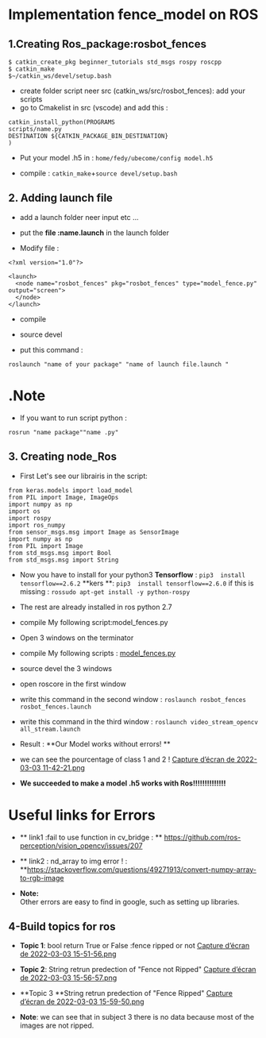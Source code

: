 # Implementation fence_model on  ROS
## 1.Creating Ros_package:rosbot_fences
```
$ catkin_create_pkg beginner_tutorials std_msgs rospy roscpp
$ catkin_make
$~/catkin_ws/devel/setup.bash
```
* create folder script neer src (catkin_ws/src/rosbot_fences):
add your scripts 
* go to Cmakelist in src (vscode) and add this : 
```
catkin_install_python(PROGRAMS
scripts/name.py
DESTINATION ${CATKIN_PACKAGE_BIN_DESTINATION}
)
```
* Put your model .h5 in : `home/fedy/ubecome/config model.h5 `

* compile : `catkin_make`+`source devel/setup.bash `
## 2. Adding launch file

* add a launch folder neer input etc ... 

* put the **file :name.launch** in the  launch folder 

* Modify file :

```
<?xml version="1.0"?>

<launch>
  <node name="rosbot_fences" pkg="rosbot_fences" type="model_fence.py" output="screen">
  </node>
</launch>
```
* compile 

* source devel

* put this command : 

`roslaunch "name of your package" "name of launch file.launch " `

.Note 
=== 
* If you want to run script python :

`rosrun "name package""name .py"`
## 3. Creating node_Ros
* First Let's see our  librairis in the script:
 ```
 from keras.models import load_model
 from PIL import Image, ImageOps
 import numpy as np
 import os
 import rospy
 import ros_numpy
 from sensor_msgs.msg import Image as SensorImage
import numpy as np
from PIL import Image
from std_msgs.msg import Bool
from std_msgs.msg import String
```
* Now you have to install for your python3
 **Tensorflow** : `pip3  install tensorflow==2.6.2`
 **kers **: `pip3  install tensorflow==2.6.0`
  if this is missing :
   `rossudo apt-get install -y python-rospy`
* The rest are already installed in ros python 2.7 
* compile My following script:model_fences.py 

* Open 3 windows on the terminator 

* compile My following scripts : 
[model_fences.py](https://trello.com/1/cards/621f5a2ff22f9e08343b5b70/attachments/62209ce90b4db62a3adf70c0/download/model_fences.py) 

*  source devel the 3 windows 

* open roscore  in the first window 
* write this command in the second  window : 
`roslaunch rosbot_fences rosbot_fences.launch `
* write this command in the  third window :
`roslaunch video_stream_opencv all_stream.launch`

* Result : 
**Our Model works without errors! ** 
* we can see the pourcentage of class 1 and 2 !
[Capture d’écran de 2022-03-03 11-42-21.png](https://trello.com/1/cards/621f5a2ff22f9e08343b5b70/attachments/62209bdafa833a25cc751695/download/Capture_d%E2%80%99%C3%A9cran_de_2022-03-03_11-42-21.png)

* **We succeeded to make a model .h5 works with Ros!!!!!!!!!!!!!!**



Useful links for Errors 
===
* ** link1 :fail to use function in cv_bridge : **
 https://github.com/ros-perception/vision_opencv/issues/207

* ** link2 : nd_array to img error ! : **https://stackoverflow.com/questions/49271913/convert-numpy-array-to-rgb-image

* **Note:**  
Other errors are easy to find in google, such as setting up libraries.

## 4-Build topics for ros

* **Topic 1**: bool return True or False  :fence ripped or not 
[Capture d’écran de 2022-03-03 15-51-56.png](https://trello.com/1/cards/621f5a2ff22f9e08343b5b70/attachments/6220d8cbea050f221bd971ab/download/Capture_d%E2%80%99%C3%A9cran_de_2022-03-03_15-51-56.png) 

* **Topic 2**: String retrun predection of  "Fence not Ripped"
[Capture d’écran de 2022-03-03 15-56-57.png](https://trello.com/1/cards/621f5a2ff22f9e08343b5b70/attachments/6220d92ca9d9e98ea1aa2430/download/Capture_d%E2%80%99%C3%A9cran_de_2022-03-03_15-56-57.png)  

* **Topic 3 **String retrun predection of  "Fence  Ripped"
[Capture d’écran de 2022-03-03 15-59-50.png](https://trello.com/1/cards/621f5a2ff22f9e08343b5b70/attachments/6220d955ce45d95232907ffa/download/Capture_d%E2%80%99%C3%A9cran_de_2022-03-03_15-59-50.png) 
* **Note**: we can see that in subject 3 there is no data because most of the images are not ripped.




